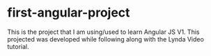 # first-angular-project
This is the project that I am using/used to learn Angular JS V1. This projected was developed while following along with the Lynda Video tutorial.
